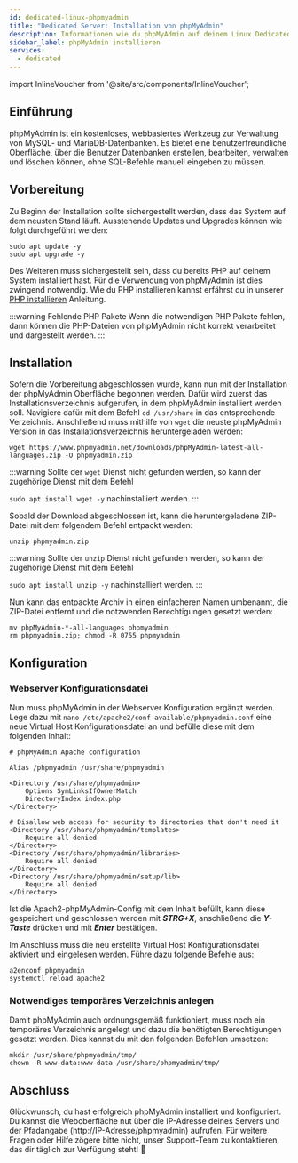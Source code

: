 ```yaml
---
id: dedicated-linux-phpmyadmin
title: "Dedicated Server: Installation von phpMyAdmin"
description: Informationen wie du phpMyAdmin auf deinem Linux Dedicated Server von ZAP-Hosting installieren und einrichten kannst - ZAP-Hosting.com Dokumentation
sidebar_label: phpMyAdmin installieren
services:
  - dedicated
---
```


import InlineVoucher from '@site/src/components/InlineVoucher';

## Einführung

phpMyAdmin ist ein kostenloses, webbasiertes Werkzeug zur Verwaltung von MySQL- und MariaDB-Datenbanken. Es bietet eine benutzerfreundliche Oberfläche, über die Benutzer Datenbanken erstellen, bearbeiten, verwalten und löschen können, ohne SQL-Befehle manuell eingeben zu müssen.

<InlineVoucher />

## Vorbereitung

Zu Beginn der Installation sollte sichergestellt werden, dass das System auf dem neusten Stand läuft. Ausstehende Updates und Upgrades können wie folgt durchgeführt werden:


```
sudo apt update -y
sudo apt upgrade -y
```

Des Weiteren muss sichergestellt sein, dass du bereits PHP auf deinem System installiert hast. Für die Verwendung von phpMyAdmin ist dies zwingend notwendig. Wie du PHP installieren kannst erfährst du in unserer [PHP installieren](dedicated-linux-php.md) Anleitung. 

:::warning Fehlende PHP Pakete
Wenn die notwendigen PHP Pakete fehlen, dann können die PHP-Dateien von phpMyAdmin nicht korrekt verarbeitet und dargestellt werden. 
:::

## Installation

Sofern die Vorbereitung abgeschlossen wurde, kann nun mit der Installation der phpMyAdmin Oberfläche begonnen werden. Dafür wird zuerst das Installationsverzeichnis aufgerufen, in dem phpMyAdmin installiert werden soll. 
Navigiere dafür mit dem Befehl  `cd /usr/share` in das entsprechende Verzeichnis. Anschließend muss mithilfe von `wget` die neuste phpMyAdmin Version in das Installationsverzeichnis heruntergeladen werden:

```
wget https://www.phpmyadmin.net/downloads/phpMyAdmin-latest-all-languages.zip -O phpmyadmin.zip
```

:::warning
Sollte der `wget` Dienst nicht gefunden werden, so kann der zugehörige Dienst mit dem Befehl

 `sudo apt install wget -y` nachinstalliert werden. 
:::

Sobald der Download abgeschlossen ist, kann die heruntergeladene ZIP-Datei mit dem folgendem Befehl entpackt werden: 

```
unzip phpmyadmin.zip
```
:::warning
Sollte der `unzip` Dienst nicht gefunden werden, so kann der zugehörige Dienst mit dem Befehl

 `sudo apt install unzip -y` nachinstalliert werden. 
:::

Nun kann das entpackte Archiv in einen einfacheren Namen umbenannt, die ZIP-Datei entfernt und die notzwenden Berechtigungen gesetzt werden: 

```
mv phpMyAdmin-*-all-languages phpmyadmin
rm phpmyadmin.zip; chmod -R 0755 phpmyadmin
```



## Konfiguration

###  Webserver Konfigurationsdatei
Nun muss phpMyAdmin in der Webserver Konfiguration ergänzt werden. Lege dazu mit `nano /etc/apache2/conf-available/phpmyadmin.conf` eine neue 
Virtual Host Konfigurationsdatei an und befülle diese mit dem folgenden Inhalt:

```
# phpMyAdmin Apache configuration

Alias /phpmyadmin /usr/share/phpmyadmin

<Directory /usr/share/phpmyadmin>
    Options SymLinksIfOwnerMatch
    DirectoryIndex index.php
</Directory>

# Disallow web access for security to directories that don't need it
<Directory /usr/share/phpmyadmin/templates>
    Require all denied
</Directory>
<Directory /usr/share/phpmyadmin/libraries>
    Require all denied
</Directory>
<Directory /usr/share/phpmyadmin/setup/lib>
    Require all denied
</Directory>
```

Ist die Apach2-phpMyAdmin-Config mit dem Inhalt befüllt, kann diese gespeichert und geschlossen werden mit ***STRG+X***, anschließend die ***Y-Taste*** drücken und mit ***Enter*** bestätigen.

Im Anschluss muss die neu erstellte Virtual Host Konfigurationsdatei aktiviert und eingelesen werden. Führe dazu folgende Befehle aus:

```
a2enconf phpmyadmin
systemctl reload apache2
```



### Notwendiges temporäres Verzeichnis anlegen

Damit phpMyAdmin auch ordnungsgemäß funktioniert, muss  noch ein temporäres Verzeichnis angelegt und dazu die benötigten Berechtigungen gesetzt werden. Dies kannst du mit den folgenden Befehlen umsetzen: 

```
mkdir /usr/share/phpmyadmin/tmp/
chown -R www-data:www-data /usr/share/phpmyadmin/tmp/
```

## Abschluss

Glückwunsch, du hast erfolgreich phpMyAdmin installiert und konfiguriert. Du kannst die Weboberfläche nut über die IP-Adresse deines Servers und der Pfadangabe (http://IP-Adresse/phpmyadmin) aufrufen. Für weitere Fragen oder Hilfe zögere bitte nicht, unser Support-Team zu kontaktieren, das dir täglich zur Verfügung steht! 🙂

<InlineVoucher />
